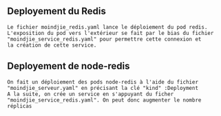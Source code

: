 ## Deployement du Redis

    Le fichier moindjie_redis.yaml lance le déploiement du pod redis.
    L'exposition du pod vers l'extérieur se fait par le bias du fichier
    "moindjie_service_redis.yaml" pour permettre cette connexion et
    la création de cette service.

## Deployement de node-redis

    On fait un déploiement des pods node-redis à l'aide du fichier
    "moindjie_serveur.yaml" en précisant la clé "kind" :Deployment
    A la suite, on crée un service en s'appuyant du ficher
    "moindjie_service_redis.yaml". On peut donc augmenter le nombre
    réplicas
